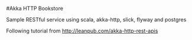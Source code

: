 #Akka HTTP Bookstore

Sample RESTful service using scala, akka-http, slick, flyway and postgres

Following tutorial from http://leanpub.com/akka-http-rest-apis